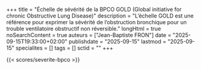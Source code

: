 +++
title = "Échelle de sévérité de la BPCO GOLD (Global initiative for chronic Obstructive Lung Disease)"
description = "L’échelle GOLD est une référence pour exprimer la sévérité de l’obstruction bronchique pour un trouble ventilatoire obstructif non réversible."
longHtml = true
noSearchContent = true
auteurs = ["Jean-Baptiste FRON"]
date = "2025-09-15T19:33:00+02:00"
publishdate = "2025-09-15"
lastmod = "2025-09-15"
specialites = []
tags = []
sctid = ""
+++

{{< scores/severite-bpco >}}
